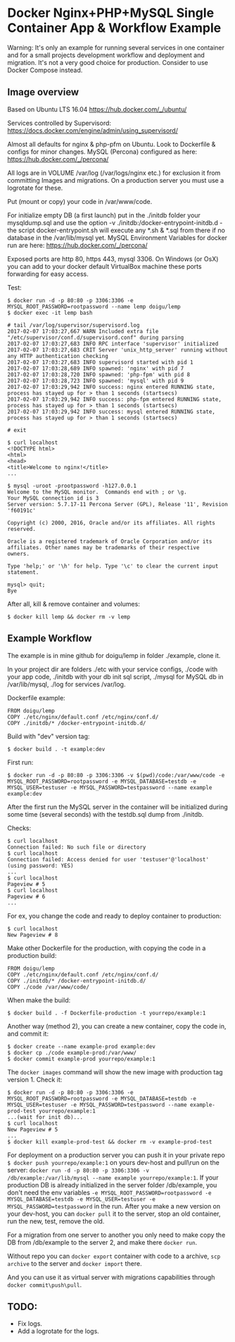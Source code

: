 # Docker Nginx+PHP+MySQL Single Container App & Workflow Example

Warning: It's only an example for running several services in one container and for a small projects development workflow and deployment and migration. It's not а very good choice for production. Consider to use Docker Compose instead.

## Image overview

Based on Ubuntu LTS 16.04 https://hub.docker.com/_/ubuntu/

Services controlled by Supervisord: https://docs.docker.com/engine/admin/using_supervisord/

Almost all defaults for nginx & php-pfm on Ubuntu. Look to Dockerfile & configs for minor changes. MySQL (Percona) configured as here: https://hub.docker.com/_/percona/

All logs are in VOLUME /var/log (/var/logs/nginx etc.) for exclusion it from committing Images and migrations. On a production server you must use a logrotate for these.

Put (mount or copy) your code in /var/www/code.

For initialize empty DB (a first launch) put in the ./initdb folder your mysqldump.sql and use the option -v ./initdb:/docker-entrypoint-initdb.d - the script docker-entrypoint.sh will execute any *.sh & *.sql from there if no database in the /var/lib/mysql yet. MySQL Environment Variables for docker run are here: https://hub.docker.com/_/percona/

Exposed ports are http 80, https 443, mysql 3306. On Windows (or OsX) you can add to your docker default VirtualBox machine these ports forwarding for easy access.

Test:
```
$ docker run -d -p 80:80 -p 3306:3306 -e MYSQL_ROOT_PASSWORD=rootpassword --name lemp doigu/lemp
$ docker exec -it lemp bash

# tail /var/log/supervisor/supervisord.log
2017-02-07 17:03:27,667 WARN Included extra file "/etc/supervisor/conf.d/supervisord.conf" during parsing
2017-02-07 17:03:27,683 INFO RPC interface 'supervisor' initialized
2017-02-07 17:03:27,683 CRIT Server 'unix_http_server' running without any HTTP authentication checking
2017-02-07 17:03:27,683 INFO supervisord started with pid 1
2017-02-07 17:03:28,689 INFO spawned: 'nginx' with pid 7
2017-02-07 17:03:28,720 INFO spawned: 'php-fpm' with pid 8
2017-02-07 17:03:28,723 INFO spawned: 'mysql' with pid 9
2017-02-07 17:03:29,942 INFO success: nginx entered RUNNING state, process has stayed up for > than 1 seconds (startsecs)
2017-02-07 17:03:29,942 INFO success: php-fpm entered RUNNING state, process has stayed up for > than 1 seconds (startsecs)
2017-02-07 17:03:29,942 INFO success: mysql entered RUNNING state, process has stayed up for > than 1 seconds (startsecs)

# exit

$ curl localhost
<!DOCTYPE html>
<html>
<head>
<title>Welcome to nginx!</title>
...

$ mysql -uroot -prootpassword -h127.0.0.1
Welcome to the MySQL monitor.  Commands end with ; or \g.
Your MySQL connection id is 3
Server version: 5.7.17-11 Percona Server (GPL), Release '11', Revision 'f60191c'

Copyright (c) 2000, 2016, Oracle and/or its affiliates. All rights reserved.

Oracle is a registered trademark of Oracle Corporation and/or its
affiliates. Other names may be trademarks of their respective
owners.

Type 'help;' or '\h' for help. Type '\c' to clear the current input statement.

mysql> quit;
Bye
```


After all, kill & remove container and volumes:
```
$ docker kill lemp && docker rm -v lemp
```

## Example Workflow

The example is in mine github for doigu/lemp in folder ./example, clone it.

In your project dir are folders ./etc with your service configs, ./code with your app code, ./initdb with your db init sql script, ./mysql for MySQL db in /var/lib/mysql, ./log for services /var/log.

Dockerfile example:
```
FROM doigu/lemp
COPY ./etc/nginx/default.conf /etc/nginx/conf.d/
COPY ./initdb/* /docker-entrypoint-initdb.d/
```


Build with "dev" version tag:
```
$ docker build . -t example:dev
```


First run:
```
$ docker run -d -p 80:80 -p 3306:3306 -v $(pwd)/code:/var/www/code -e MYSQL_ROOT_PASSWORD=rootpassword -e MYSQL_DATABASE=testdb -e MYSQL_USER=testuser -e MYSQL_PASSWORD=testpassword --name example example:dev
```


After the first run the MySQL server in the container will be initialized during some time (several seconds) with the testdb.sql dump from ./initdb.

Checks:
```
$ curl localhost
Connection failed: No such file or directory
$ curl localhost
Connection failed: Access denied for user 'testuser'@'localhost' (using password: YES)
...
$ curl localhost
Pageview # 5
$ curl localhost
Pageview # 6
...
```


For ex, you change the code and ready to deploy container to production:
```
$ curl localhost
New Pageview # 8
```


Make other Dockerfile for the production, with copying the code in a production build:
```
FROM doigu/lemp
COPY ./etc/nginx/default.conf /etc/nginx/conf.d/
COPY ./initdb/* /docker-entrypoint-initdb.d/
COPY ./code /var/www/code/
```


When make the build:
```
$ docker build . -f Dockerfile-production -t yourrepo/example:1
```


Another way (method 2), you can create a new container, copy the code in, and commit it:
```
$ docker create --name example-prod example:dev
$ docker cp ./code example-prod:/var/www/
$ docker commit example-prod yourrepo/example:1
```


The `docker images` command will show the new image with production tag version 1. Check it:
```
$ docker run -d -p 80:80 -p 3306:3306 -e MYSQL_ROOT_PASSWORD=rootpassword -e MYSQL_DATABASE=testdb -e MYSQL_USER=testuser -e MYSQL_PASSWORD=testpassword --name example-prod-test yourrepo/example:1
...(wait for init db)...
$ curl localhost
New Pageview # 5
...
$ docker kill example-prod-test && docker rm -v example-prod-test
```


For deployment on a production server you can push it in your private repo `$ docker push yourrepo/example:1` on yours dev-host and pull\run on the server: `docker run -d -p 80:80 -p 3306:3306 -v /db/example:/var/lib/mysql --name example yourrepo/example:1`. If your production DB is already initialized in the server folder /db/example, you don't need the env variables `-e MYSQL_ROOT_PASSWORD=rootpassword -e MYSQL_DATABASE=testdb -e MYSQL_USER=testuser -e MYSQL_PASSWORD=testpassword` in the run. After you make a new version on your dev-host, you can `docker pull` it to the server, stop an old container, run the new, test, remove the old.

For a migration from one server to another you only need to make copy the DB from /db/example to the server 2, and make there `docker run`.

Without repo you can `docker export` container with code to a archive, `scp archive` to the server and `docker import` there.

And you can use it as virtual server with migrations capabilities through `docker commit\push\pull`.


## TODO:

- Fix logs.
- Add a logrotate for the logs.
